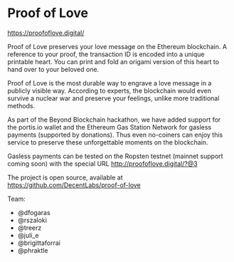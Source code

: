 # Proof of Love

https://proofoflove.digital/

Proof of Love preserves your love message on the Ethereum blockchain. A reference to your proof, the transaction ID is encoded into a unique printable heart. You can print and fold an origami version of this heart to hand over to your beloved one.

Proof of Love is the most durable way to engrave a love message in a publicly visible way. According to experts, the blockchain would even survive a nuclear war and preserve your feelings, unlike more traditional methods.

As part of the Beyond Blockchain hackathon, we have added support for the portis.io wallet and the Ethereum Gas Station Network for gasless payments (supported by donations). Thus even no-coiners can enjoy this service to preserve these unforgettable moments on the blockchain.

Gasless payments can be tested on the Ropsten testnet (mainnet support coming soon) with the special URL http://proofoflove.digital/?@3

The project is open source, available at https://github.com/DecentLabs/proof-of-love

Team:
 * @dfogaras
 * @rszaloki
 * @treerz
 * @juli_e
 * @brigittaforrai
 * @phraktle
